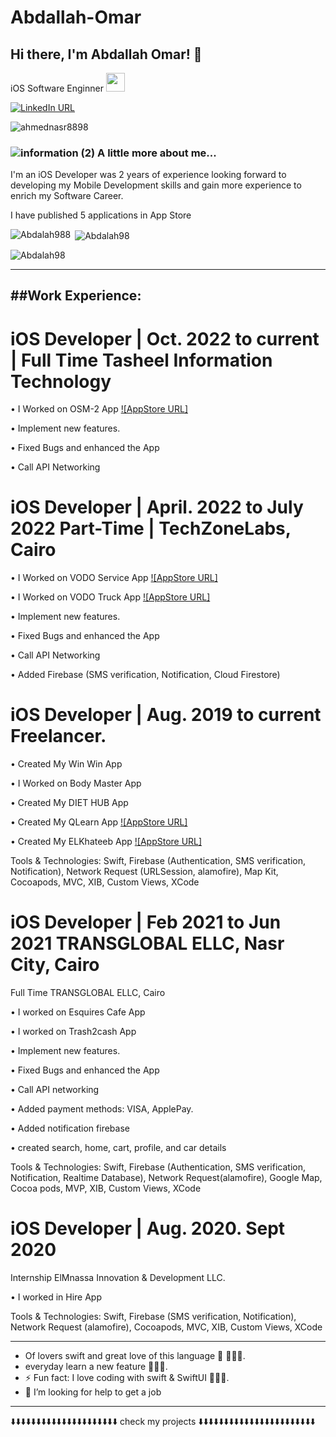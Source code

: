 
# Abdallah-Omar
<h2> Hi there, I'm Abdallah Omar! 👋</h2>
<p> iOS  Software Enginner </a><img src="https://media.giphy.com/media/WUlplcMpOCEmTGBtBW/giphy.gif" width="30"> 
</p>

[![LinkedIn URL](https://img.shields.io/static/v1?color=blue&label=linkedin&logo=linkedin&logoColor=white&style=for-the-badge&message=Connect)](https://www.linkedin.com/in/abdallah-omar-elnikesh/)
<p align="left"> <img src="https://komarev.com/ghpvc/?username=abdallah-omar-elnikesh&label=Profile%20views&color=0e75b6&style=flat" alt="ahmednasr8898" /> </p>

### ![information (2)](https://user-images.githubusercontent.com/41602889/146625378-ef93b978-e468-4ce1-a1eb-ac1ba7aa3aa0.png) A little more about me...  

I'm an iOS Developer was 2 years of experience looking forward to developing my Mobile
Development skills and gain more experience to enrich my Software Career.

I have published 5 applications in App Store

<p><img align="left" src="https://github-readme-stats.vercel.app/api/top-langs?username=Abdalah98&show_icons=true&locale=en&layout=compact" alt="Abdalah988" /></p>

<p>&nbsp;<img align="center" src="https://github-readme-stats.vercel.app/api?username=Abdalah98&show_icons=true&locale=en" alt="Abdalah98" /></p>

<p><img align="center" src="https://github-readme-streak-stats.herokuapp.com/?user=Abdalah98&" alt="Abdalah98" /></p>


------------------------------------------------------------------------------------------
##Work Experience:
-------------------------

#  iOS Developer | Oct. 2022 to current | Full Time Tasheel Information Technology

• I Worked on OSM-2 App  [![AppStore URL]](https://apps.apple.com/eg/app/osm/id1411375709)

• Implement new features.

• Fixed Bugs and enhanced the App

• Call API Networking

# iOS Developer | April. 2022 to July 2022 Part-Time | TechZoneLabs, Cairo

• I Worked on VODO Service App [![AppStore URL]](https://apps.apple.com/eg/app/vodo-truck/id1571030925)

• I Worked on VODO Truck App  [![AppStore URL]](https://apps.apple.com/eg/app/vodo-service/id1563192922)

• Implement new features.

• Fixed Bugs and enhanced the App

• Call API Networking

• Added Firebase (SMS verification, Notification, Cloud Firestore)

# iOS Developer | Aug. 2019 to current Freelancer.

• Created My Win Win App

• I Worked on Body Master App 

• Created My DIET HUB App

• Created My QLearn App [![AppStore URL]](https://apps.apple.com/us/app/q-learn/id1530297744)

• Created My ELKhateeb App [![AppStore URL]](https://apps.apple.com/us/app/elkhateeb/id1489806912?l=ar&ls=1&fbclid=IwAR1YSRZBh4tsQ2mJEYlXIYOICQmNpSxV7YdDLM7KXYR79Fje1A3qHq3h4Wg)

Tools & Technologies: Swift, Firebase (Authentication, SMS verification, Notification), Network Request (URLSession, alamofire), Map Kit, Cocoapods, MVC, XIB, Custom Views, XCode

# iOS Developer | Feb 2021 to Jun 2021 TRANSGLOBAL ELLC, Nasr City, Cairo
 Full Time TRANSGLOBAL ELLC, Cairo 
 
• I worked on Esquires Cafe App

• I worked on Trash2cash App

• Implement new features. 

• Fixed Bugs and enhanced the App 

• Call API networking

• Added payment methods: VISA, ApplePay.

• Added notification firebase

• created search, home, cart, profile, and car details

Tools & Technologies: Swift, Firebase (Authentication, SMS verification, Notification, Realtime Database),
Network Request(alamofire), Google Map, Cocoa pods, MVP, XIB, Custom Views, XCode

# iOS Developer | Aug. 2020. Sept 2020
Internship ElMnassa Innovation & Development LLC.

• I worked in Hire App

Tools & Technologies: Swift, Firebase (SMS verification, Notification), Network Request (alamofire),
Cocoapods, MVC, XIB, Custom Views, XCode


<hr/>

-  Of lovers swift and great love of this language  🧑🏻‍💻.
-  everyday learn a new feature 🧑🏻‍💻.
- ⚡ Fun fact: I love coding with swift & SwiftUI 🧑🏻‍💻.
- 🤔 I’m looking for help to get a job 
 
<hr/>

 ⬇️⬇️⬇️⬇️⬇️⬇️⬇️⬇️⬇️⬇️⬇️⬇️⬇️⬇️⬇️⬇️⬇️⬇️⬇️⬇️⬇️ check my projects ⬇️⬇️⬇️⬇️⬇️⬇️⬇️⬇️⬇️⬇️⬇️⬇️⬇️⬇️⬇️⬇️⬇️⬇️⬇️⬇️⬇️⬇️⬇️
